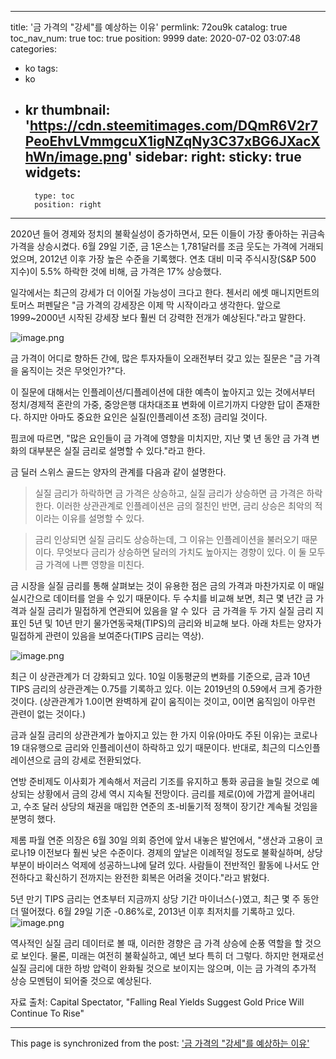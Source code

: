 
---
title: '금 가격의 "강세"를 예상하는 이유'
permlink: 72ou9k
catalog: true
toc_nav_num: true
toc: true
position: 9999
date: 2020-07-02 03:07:48
categories:
- ko
tags:
- ko
- kr
thumbnail: 'https://cdn.steemitimages.com/DQmR6V2r7PeoEhvLVmmgcuX1igNZqNy3C37xBG6JXacXhWn/image.png'
sidebar:
    right:
        sticky: true
widgets:
    -
        type: toc
        position: right
---


2020년 들어 경제와 정치의 불확실성이 증가하면서, 모든 이들이 가장 좋아하는 귀금속 가격을 상승시켰다. 6월 29일 기준, 금 1온스는 1,781달러를 조금 웃도는 가격에 거래되었으며, 2012년 이후 가장 높은 수준을 기록했다. 연초 대비 미국 주식시장(S&P 500 지수)이 5.5% 하락한 것에 비해, 금 가격은 17% 상승했다.​

일각에서는 최근의 강세가 더 이어질 가능성이 크다고 한다. 첸서리 에셋 매니지먼트의 토머스 퍼펜달은 "금 가격의 강세장은 이제 막 시작이라고 생각한다. 앞으로 1999~2000년 시작된 강세장 보다 훨씬 더 강력한 전개가 예상된다."라고 말한다.

![image.png](https://cdn.steemitimages.com/DQmR6V2r7PeoEhvLVmmgcuX1igNZqNy3C37xBG6JXacXhWn/image.png)

금 가격이 어디로 향하든 간에, 많은 투자자들이 오래전부터 갖고 있는 질문은 "금 가격을 움직이는 것은 무엇인가?"다.​

이 질문에 대해서는 인플레이션/디플레이션에 대한 예측이 높아지고 있는 것에서부터 정치/경제적 혼란의 가중, 중앙은행 대차대조표 변화에 이르기까지 다양한 답이 존재한다. 하지만 아마도 중요한 요인은 실질(인플레이션 조정) 금리일 것이다.​

핌코에 따르면, "많은 요인들이 금 가격에 영향을 미치지만, 지난 몇 년 동안 금 가격 변화의 대부분은 실질 금리로 설명할 수 있다."라고 한다.​

금 딜러 스위스 골드는 양자의 관계를 다음과 같이 설명한다.

>실질 금리가 하락하면 금 가격은 상승하고, 실질 금리가 상승하면 금 가격은 하락한다. 이러한 상관관계로 인플레이션은 금의 절친인 반면, 금리 상승은 최악의 적이라는 이유를 설명할 수 있다.

>금리 인상되면 실질 금리도 상승하는데, 그 이유는 인플레이션을 불러오기 때문이다. 무엇보다 금리가 상승하면 달러의 가치도 높아지는 경향이 있다. 이 둘 모두 금 가격에 나쁜 영향을 미친다.

금 시장을 실질 금리를 통해 살펴보는 것이 유용한 점은 금의 가격과 마찬가지로 이 매일 실시간으로 데이터를 얻을 수 있기 때문이다. 두 수치를 비교해 보면, 최근 몇 년간 금 가격과 실질 금리가 밀접하게 연관되어 있음을 알 수 있다
​
금 가격을 두 가지 실질 금리 지표인 5년 및 10년 만기 물가연동국채(TIPS)의 금리와 비교해 보다. 아래 차트는 양자가 밀접하게 관련이 있음을 보여준다(TIPS 금리는 역상).

![image.png](https://cdn.steemitimages.com/DQmZsmMmuaAvoAwShMgbQ4BRmPobjjBzs7Yeuc25xQQkVDG/image.png)

최근 이 상관관계가 더 강화되고 있다. 10일 이동평균의 변화를 기준으로, 금과 10년 TIPS 금리의 상관관계는 0.75를 기록하고 있다. 이는 2019년의 0.59에서 크게 증가한 것이다. (상관관계가 1.0이면 완벽하게 같이 움직이는 것이고, 0이면 움직임이 아무런 관련이 없는 것이다.)​

금과 실질 금리의 상관관계가 높아지고 있는 한 가지 이유(아마도 주된 이유)는 코로나19 대유행으로 금리와 인플레이션이 하락하고 있기 때문이다. 반대로, 최근의 디스인플레이션으로 금의 강세로 전환되었다.​

연방 준비제도 이사회가 계속해서 저금리 기조를 유지하고 통화 공급을 늘릴 것으로 예상되는 상황에서 금의 강세 역시 지속될 전망이다. 금리를 제로(0)에 가깝게 끌어내리고, 수조 달러 상당의 채권을 매입한 연준의 초-비둘기적 정책이 장기간 계속될 것임을 분명히 했다.​

제롬 파월 연준 의장은 6월 30일 의회 증언에 앞서 내놓은 발언에서, "생산과 고용이 코로나19 이전보다 훨씬 낮은 수준이다. 경제의 앞날은 이례적일 정도로 불확실하며, 상당 부분이 바이러스 억제에 성공하느냐에 달려 있다. 사람들이 전반적인 활동에 나서도 안전하다고 확신하기 전까지는 완전한 회복은 어려울 것이다."라고 밝혔다.​

5년 만기 TIPS 금리는 연초부터 지금까지 상당 기간 마이너스(-)였고, 최근 몇 주 동안 더 떨어졌다. 6월 29일 기준 -0.86%로, 2013년 이후 최저치를 기록하고 있다.
​
![image.png](https://cdn.steemitimages.com/DQmUxtCcZ9Gr69SgZ9T4i1yixTfkczdP329xJY65MBXjenL/image.png)

역사적인 실질 금리 데이터로 볼 때, 이러한 경향은 금 가격 상승에 순풍 역할을 할 것으로 보인다. 물론, 미래는 여전히 불확실하고, 예년 보다 특히 더 그렇다. 하지만 현재로선 실질 금리에 대한 하방 압력이 완화될 것으로 보이지는 않으며, 이는 금 가격의 추가적 상승 모멘텀이 되어줄 것으로 예상된다.​

자료 출처: Capital Spectator, "Falling Real Yields Suggest Gold Price Will Continue To Rise"

- - -

This page is synchronized from the post: ['금 가격의 "강세"를 예상하는 이유'](https://steemit.com/@pius.pius/72ou9k)
